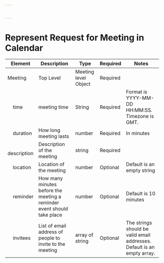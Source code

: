 ```yaml
---


---
```


<h1 id="represent-request-for-meeting-in-calendar">Represent Request for Meeting in Calendar</h1>

<table>
<thead>
<tr>
<th>Element</th>
<th>Description</th>
<th>Type</th>
<th>Required</th>
<th>Notes</th>
</tr>
</thead>
<tbody>
<tr>
<td>Meeting</td>
<td>Top Level</td>
<td>Meeting level Object</td>
<td>Required</td>
<td></td>
</tr>
<tr>
<td>&nbsp; &nbsp; time</td>
<td>meeting time</td>
<td>String</td>
<td>Required</td>
<td>Format is YYYY-MM-DD HH:MM:SS. Timezone is GMT.</td>
</tr>
<tr>
<td>&nbsp; &nbsp; duration</td>
<td>How long meeting lasts</td>
<td>number</td>
<td>Required</td>
<td>In minutes</td>
</tr>
<tr>
<td>&nbsp; &nbsp; description</td>
<td>Description of the meeting</td>
<td>string</td>
<td>Required</td>
<td></td>
</tr>
<tr>
<td>&nbsp; &nbsp; location</td>
<td>Location of the meeting</td>
<td>number</td>
<td>Optional</td>
<td>Default is an empty string</td>
</tr>
<tr>
<td>&nbsp; &nbsp; reminder</td>
<td>How many minutes before the meeting a reminder event should take place</td>
<td>number</td>
<td>Optional</td>
<td>Default is 10 minutes</td>
</tr>
<tr>
<td>&nbsp; &nbsp; invitees</td>
<td>List of email address of people to invite to the meeting</td>
<td>array of string</td>
<td>Optional</td>
<td>The strings should be valid email addresses. Default is an empty array.</td>
</tr>
</tbody>
</table>

